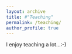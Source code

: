 ```yaml
---
layout: archive
title: #"Teaching"
permalink: /teaching/
author_profile: true
---
```


I enjoy teaching a lot...:-)